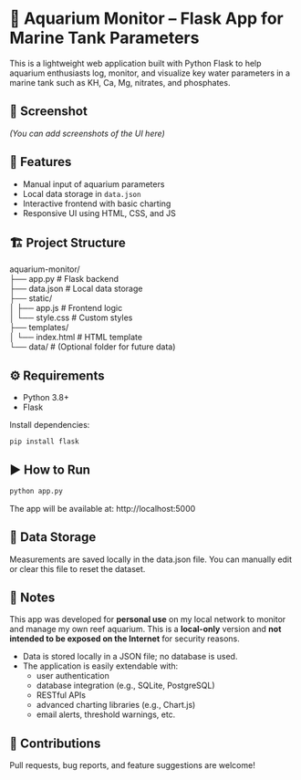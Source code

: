 # 🐠 Aquarium Monitor – Flask App for Marine Tank Parameters

This is a lightweight web application built with Python Flask to help aquarium enthusiasts log, monitor, and visualize key water parameters in a marine tank such as KH, Ca, Mg, nitrates, and phosphates.

## 📸 Screenshot
*(You can add screenshots of the UI here)*

## 🚀 Features
- Manual input of aquarium parameters
- Local data storage in `data.json`
- Interactive frontend with basic charting
- Responsive UI using HTML, CSS, and JS

## 🏗️ Project Structure
aquarium-monitor/<br/>
├── app.py # Flask backend<br/>
├── data.json # Local data storage<br/>
├── static/<br/>
│ ├── app.js # Frontend logic<br/>
│ └── style.css # Custom styles<br/>
├── templates/<br/>
│ └── index.html # HTML template<br/>
└── data/ # (Optional folder for future data)<br/>

## ⚙️ Requirements
- Python 3.8+
- Flask

Install dependencies:
```bash
pip install flask
```
## ▶️ How to Run
```bash
python app.py
```
The app will be available at: http://localhost:5000

## 💾 Data Storage
Measurements are saved locally in the data.json file. You can manually edit or clear this file to reset the dataset.

## 📌 Notes
This app was developed for **personal use** on my local network to monitor and manage my own reef aquarium.
This is a **local-only** version and **not intended to be exposed on the Internet** for security reasons. 
- Data is stored locally in a JSON file; no database is used.
- The application is easily extendable with:
  - user authentication
  - database integration (e.g., SQLite, PostgreSQL)
  - RESTful APIs
  - advanced charting libraries (e.g., Chart.js)
  - email alerts, threshold warnings, etc.

## 🙌 Contributions
Pull requests, bug reports, and feature suggestions are welcome!
